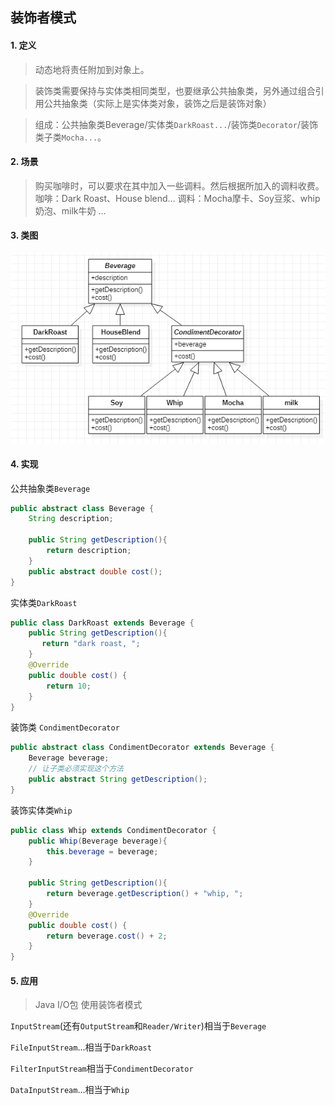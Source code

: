 ## 装饰者模式

#### 1. 定义

> 动态地将责任附加到对象上。

> 装饰类需要保持与实体类相同类型，也要继承公共抽象类，另外通过组合引用公共抽象类（实际上是实体类对象，装饰之后是装饰对象）

> 组成：公共抽象类Beverage/实体类`DarkRoast...`/装饰类`Decorator`/装饰类子类`Mocha...`。

#### 2. 场景

> 购买咖啡时，可以要求在其中加入一些调料。然后根据所加入的调料收费。
> 咖啡：Dark Roast、House blend...
> 调料：Mocha摩卡、Soy豆浆、whip奶泡、milk牛奶 ...

#### 3. 类图
![](./class-diagram/decorator-class-diagram.png)

#### 4. 实现

公共抽象类`Beverage`

```java
public abstract class Beverage {
    String description;

    public String getDescription(){
        return description;
    }
    public abstract double cost();
}
```

实体类`DarkRoast`

```java
public class DarkRoast extends Beverage {
    public String getDescription(){
       return "dark roast, ";
    }
    @Override
    public double cost() {
        return 10;
    }
}
```

装饰类 `CondimentDecorator`

```java
public abstract class CondimentDecorator extends Beverage {
    Beverage beverage;
    // 让子类必须实现这个方法
    public abstract String getDescription();
}
```

装饰实体类`Whip`

```java
public class Whip extends CondimentDecorator {
    public Whip(Beverage beverage){
        this.beverage = beverage;
    }

    public String getDescription(){
        return beverage.getDescription() + "whip, ";
    }
    @Override
    public double cost() {
        return beverage.cost() + 2;
    }
}
```

#### 5. 应用

> Java I/O包 使用装饰者模式

`InputStream`(还有`OutputStream`和`Reader/Writer`)相当于`Beverage`

`FileInputStream`...相当于`DarkRoast`

`FilterInputStream`相当于`CondimentDecorator`

`DataInputStream`...相当于`Whip`